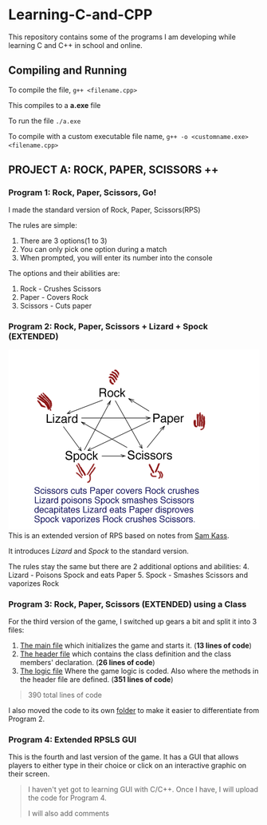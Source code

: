 # Learning-C-and-CPP
This repository contains some of the programs I am developing while learning C and C++ in school and online.

## Compiling and Running
To compile the file, `g++ <filename.cpp>`

This compiles to a **a.exe** file

To run the file `./a.exe`

To compile with a custom executable file name, `g++ -o <customname.exe> <filename.cpp>`

## PROJECT A: ROCK, PAPER, SCISSORS ++

### Program 1: Rock, Paper, Scissors, Go!
I made the standard version of Rock, Paper, Scissors(RPS)

The rules are simple:
1.  There are 3 options(1 to 3)
2.  You can only pick one option during a match
3.  When prompted, you will enter its number into the console

The options and their abilities are:
1. Rock - Crushes Scissors
2. Paper - Covers Rock
3. Scissors - Cuts paper

### Program 2: Rock, Paper, Scissors + Lizard + Spock (EXTENDED)
![The RPSLS image](Rock%20Paper%20Scissors%20Extended/RPSLS.gif)
This is an extended version of RPS based on notes from [Sam Kass](http://www.samkass.com/theories/RPSSL.html).

It introduces *Lizard* and *Spock* to the standard version.

The rules stay the same but there are 2 additional options and abilities:
4. Lizard - Poisons Spock and eats Paper
5. Spock - Smashes Scissors and vaporizes Rock

### Program 3: Rock, Paper, Scissors (EXTENDED) using a Class
For the third version of the game, I switched up gears a bit and split it into 3 files:
1. [The main file](https://github.com/Newton-Musyimi/Learning-C-and-CPP/blob/master/Rock%20Paper%20Scissors%20Extended/rpslsGAME.cpp) which initializes the game and starts it. (**13 lines of code**)
2. [The header file](https://github.com/Newton-Musyimi/Learning-C-and-CPP/blob/master/Rock%20Paper%20Scissors%20Extended/rpsls.hpp) which contains the class definition and the class members' declaration. (**26 lines of code**)
3. [The logic file](https://github.com/Newton-Musyimi/Learning-C-and-CPP/blob/master/Rock%20Paper%20Scissors%20Extended/rpsls.cpp) Where the game logic is coded. Also where the methods in the header file are defined. (**351 lines of code**)

>390 total lines of code

I also moved the code to its own [folder](https://github.com/Newton-Musyimi/Learning-C-and-CPP/tree/master/Rock%20Paper%20Scissors%20Extended) to make it easier to differentiate from Program 2.

### Program 4: Extended RPSLS GUI 
This is the fourth and last version of the game. It has a GUI that allows players to either type in their choice or click on an interactive graphic on their screen.

>I haven't yet got to learning GUI with C/C++. Once I have, I will upload the code for Program 4.
>
>I will also add comments